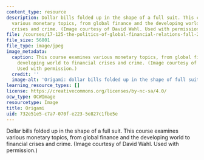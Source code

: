 ```yaml
---
content_type: resource
description: Dollar bills folded up in the shape of a full suit. This course examines
  various monetary topics, from global finance and the developing world to financial
  crises and crime. (Image courtesy of David Wahl. Used with permission.)
file: /courses/17-125-the-politics-of-global-financial-relations-fall-2007/732e51e5c7a7070fe2235e827c1fbe5e_17-125f07.jpg
file_size: 56801
file_type: image/jpeg
image_metadata:
  caption: This course examines various monetary topics, from global finance and the
    developing world to financial crises and crime. (Image courtesy of [David Wahl](http://www.creativecreativity.com/).
    Used with permission.)
  credit: ''
  image-alt: 'Origami: dollar bills folded up in the shape of full suit.'
learning_resource_types: []
license: https://creativecommons.org/licenses/by-nc-sa/4.0/
ocw_type: OCWImage
resourcetype: Image
title: Origami
uid: 732e51e5-c7a7-070f-e223-5e827c1fbe5e
---
```

Dollar bills folded up in the shape of a full suit. This course examines various monetary topics, from global finance and the developing world to financial crises and crime. (Image courtesy of David Wahl. Used with permission.)